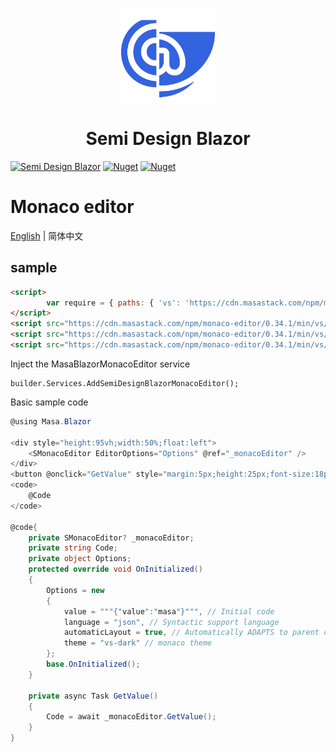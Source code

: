 ﻿<p align="center">
  <a href="http://semi-design-blazor.cn/" target="_blank">
    <img alt="Semi Design Blazor" width="150" src="./logo.png">
  </a>
</p>

<h1 align="center">Semi Design Blazor</h1>

[![Semi Design Blazor](https://img.shields.io/badge/license-MIT-informational)](https://github.com/semi-design-blazor/Semi.Design.Blazor.Monaco.Editor/blob/develop/LICENSE)
[![Nuget](https://img.shields.io/nuget/v/Semi.Design.Blazor.Monaco.Editor)](https://www.nuget.org/packages/Semi.Design.Blazor.Monaco.Editor)
[![Nuget](https://img.shields.io/nuget/dt/Semi.Design.Blazor.Monaco.Editor)](https://www.nuget.org/packages/Semi.Design.Blazor.Monaco.Editor)

# Monaco editor

[English](./README.md) | 简体中文

## sample

```html
<script>
        var require = { paths: { 'vs': 'https://cdn.masastack.com/npm/monaco-editor/0.34.1/min/vs' } };
</script>
<script src="https://cdn.masastack.com/npm/monaco-editor/0.34.1/min/vs/loader.js"></script>
<script src="https://cdn.masastack.com/npm/monaco-editor/0.34.1/min/vs/editor/editor.main.nls.js"></script>
<script src="https://cdn.masastack.com/npm/monaco-editor/0.34.1/min/vs/editor/editor.main.js"></script>
```

Inject the MasaBlazorMonacoEditor service

```
builder.Services.AddSemiDesignBlazorMonacoEditor();
```

Basic sample code

```csharp
@using Masa.Blazor

<div style="height:95vh;width:50%;float:left">
    <SMonacoEditor EditorOptions="Options" @ref="_monacoEditor" />
</div>
<button @onclick="GetValue" style="margin:5px;height:25px;font-size:18px;background-color:cornflowerblue;">Get Code</button>
<code>
    @Code
</code>

@code{
    private SMonacoEditor? _monacoEditor;
    private string Code;
    private object Options;
    protected override void OnInitialized()
    {
        Options = new
        {
            value = """{"value":"masa"}""", // Initial code
            language = "json", // Syntactic support language
            automaticLayout = true, // Automatically ADAPTS to parent container size
            theme = "vs-dark" // monaco theme 
        };
        base.OnInitialized();
    }

    private async Task GetValue()
    {
        Code = await _monacoEditor.GetValue();
    }
}
```
